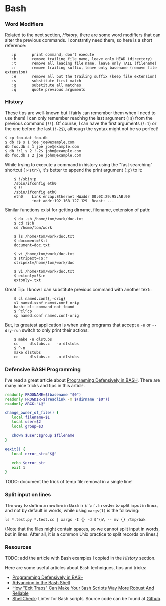 Bash
====

### Word Modifiers

Related to the next section, *History*, there are some word modifiers that can
alter the previous commands.  I constantly need them, so here is a short
reference:

```
   :p		print command, don't execute
   :h		remove trailing file name, leave only HEAD (directory)
   :t		remove all leading file name, leave only TAIL (filename)
   :r		remove trailing suffix, leave only basename (remove file extension)
   :e		remove all but the trailing suffix (keep file extension)
   :s		substitute first match
   :g		substitute all matches
   :q		quote previous arguments
```

### History

These tips are well-known but I fairly can remember them when I need to use them!
I can only remember reaching the last argument (`!$`) from the previous command (`!!`).
Of course, I can have the first arguments (`!:1`) or the one before the last (`!-2$`),
although the syntax might not be so perfect!

    $ cp foo.dat foo.db
    $ db !$ s 1 joe joe@example.com
    db foo.db s 1 joe joe@example.com
    $ db !:1 s 2 !-2$ john@example.com
    db foo.db s 2 joe john@example.com

While trying to execute a command in history using the "fast searching" shortcut (`!<str>`),
it's better to append the print argument (`:p`) to it:

```
    $ !/sbin:p
    /sbin/ifconfig eth0
    $ !!
    /sbin/ifconfig eth0
    eth0	Link encap:Ethernet	HWaddr 00:0C:29:95:AB:90
    		inet addr:192.168.127.129  Bcast: ...
```

Similar functions exist for getting dirname, filename, extension of path:

```
    $ du -sh /home/tom/work/doc.txt
    $ cd !$:h
    cd /home/tom/work

    $ ls /home/tom/work/doc.txt
    $ document=!$:t
    document=doc.txt

    $ vi /home/tom/work/doc.txt
    $ stripext=!$:r
    stripext=/home/tom/work/doc

    $ vi /home/tom/work/doc.txt
    $ extonly=!$:e
    extonly=.txt
```

Great Tip:  I know I can substitute previous command with another text::

```
    $ cl named.conf{,-orig}
    cl named.conf named.conf-orig
    bash: cl: command not found
    $ ^cl^cp
    cp named.conf named.conf-orig
```

But, its greatest application is when using programs that accept a `-n` or `--dry-run`
switch to only print their actions:

```
    $ make -n dlstubs
    cc     dlstubs.c   -o dlstubs
    $ ^-n
    make dlstubs
    cc     dlstubs.c   -o dlstubs
```


### Defensive BASH Programming

I've read a great article about [Programming Defensively in BASH][defensive].
There are many nice tricks and tips in this article.

```bash
readonly PROGNAME=$(basename "$0")
readonly PROGDIR=$(readlink -m $(dirname "$0"))
readonly ARGS="$@"

change_owner_of_file() {
   local filename=$1
   local user=$2
   local group=$3

   chown $user:$group $filename
}

eexit() {
   local error_str="$@"

   echo $error_str
   exit 1
}
```

TODO:  document the trick of temp file removal in a single line!


### Split input on lines ###

The way to define a newline in Bash is `$'\n'`.  In order to split input in
lines, and not by default in words, while using `xargs(1)` is the following:

    ls *.test.py *.test.cc | xargs -I {} -d $'\n\ -- mv {} /tmp/bak

(Note that the files might contain spaces, so we cannot split input in words,
but in lines.  After all, it is a common Unix practice to split records on
lines.)


### Resources

TODO:  add the article with Bash examples I copied in the *History* section.

Here are some useful articles about Bash techniques, tips and tricks:

 - [Programming Defensively in BASH][defensive]
 - [Advancing in the Bash Shell][advanced-bash]
 - [How "Exit Traps" Can Make Your Bash Scripts Way More Robust And Reliable][exit-traps]
 - [ShellCheck][shellcheck]:  Linter for Bash scripts.
   Source code can be found at [Github](https://github.com/koalaman/shellcheck).


[advanced-bash]:	http://samrowe.com/wordpress/advancing-in-the-bash-shell/
[defensive]:		http://www.kfirlavi.com/blog/2012/11/14/defensive-bash-programming/
[exit-traps]:		http://redsymbol.net/articles/bash-exit-traps/
[shellcheck]:		https://www.shellcheck.net/
